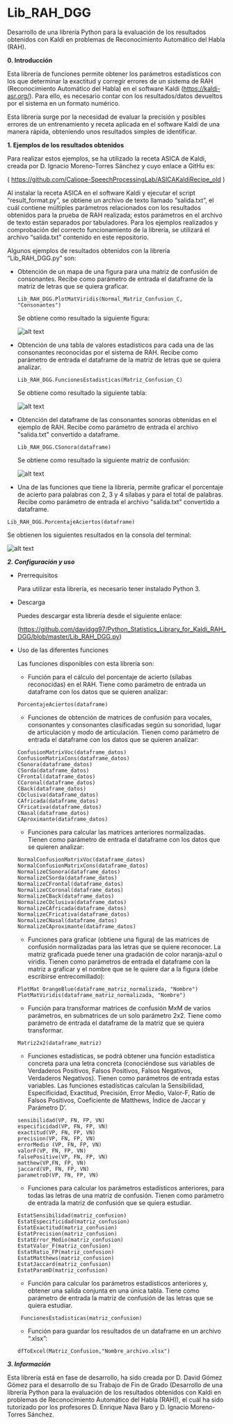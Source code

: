 # Lib_RAH_DGG
Desarrollo de una librería Python para la evaluación de los resultados obtenidos con Kaldi en problemas de Reconocimiento Automático del Habla (RAH).

**0.	Introducción**

Esta librería de funciones permite obtener los parámetros estadísticos con los que determinar la exactitud y corregir errores de un sistema de RAH (Reconocimiento Automático del Habla) en el software Kaldi (https://kaldi-asr.org/). Para ello, es necesario contar con los resultados/datos devueltos por el sistema en un formato numérico.

Esta librería surge por la necesidad de evaluar la precisión y posibles errores de un entrenamiento y receta aplicada en el software Kaldi de una manera rápida, obteniendo unos resultados simples de identificar.

**1.	Ejemplos de los resultados obtenidos**

Para realizar estos ejemplos, se ha utilizado la receta ASICA de Kaldi, creada por D. Ignacio Moreno-Torres Sánchez y cuyo enlace a GitHu es:

( https://github.com/Caliope-SpeechProcessingLab/ASICAKaldiRecipe_old )

Al instalar la receta ASICA en el software Kaldi y ejecutar el script “result_format.py”, se obtiene un archivo de texto llamado “salida.txt”, el cuál contiene múltiples parámetros relacionados con los resultados obtenidos para la prueba de RAH realizada; estos parámetros en el archivo de texto están separados por tabuladores. Para los ejemplos realizados y comprobación del correcto funcionamiento de la librería, se utilizará el archivo “salida.txt” contenido en este repositorio.

Algunos ejemplos de resultados obtenidos con la librería “Lib_RAH_DGG.py” son:

- Obtención de un mapa de una figura para una matriz de confusión de consonantes. Recibe como parámetro de entrada el dataframe de la matriz de letras que se quiera graficar.

  ```
  Lib_RAH_DGG.PlotMatViridis(Normal_Matriz_Confusion_C, "Consonantes")
  ```
  
  Se obtiene como resultado la siguiente figura:
  
  ![alt text](Imagenes_Ejemplo_Resultados_Librería/Matriz_Viridis_Consonantes_salidatxt.png)

- Obtención de una tabla de valores estadísticos para cada una de las consonantes reconocidas por el sistema de RAH. Recibe como parámetro de entrada el dataframe de la matriz de letras que se quiera analizar.

  ```
  Lib_RAH_DGG.FuncionesEstadisticas(Matriz_Confusion_C)
  ```
  
  Se obtiene como resultado la siguiente tabla:
  
  ![alt text](Imagenes_Ejemplo_Resultados_Librería/Funciones_Estadisticas_Consonantes_salidatxt.png)
  
- Obtención del dataframe de las consonantes sonoras obtenidas en el ejemplo de RAH. Recibe como parámetro de entrada el archivo "salida.txt" convertido a dataframe.

  ```
  Lib_RAH_DGG.CSonora(dataframe)
  ```
  
  Se obtiene como resultado la siguiente matriz de confusión:
  
  ![alt text](Imagenes_Ejemplo_Resultados_Librería/Consonantes_Sonoridad_Sonora.png)
  
-	Una de las funciones que tiene la librería, permite graficar el porcentaje de acierto para palabras con 2, 3 y 4 sílabas y para el total de palabras. Recibe como parámetro de entrada el archivo "salida.txt" convertido a dataframe.

  ```
  Lib_RAH_DGG.PorcentajeAciertos(dataframe)
  ```
  
  Se obtienen los siguientes resultados en la consola del terminal:
  
  ![alt text](Imagenes_Ejemplo_Resultados_Librería/Porcentaje_Acierto_salidatxt.png)
  
  
  ***2.	Configuración y uso***
  
- Prerrequisitos
  
  Para utilizar esta librería, es necesario tener instalado Python 3.
  
- Descarga

  Puedes descargar esta librería desde el siguiente enlace:
  
  (https://github.com/davidgg97/Python_Statistics_Library_for_Kaldi_RAH_DGG/blob/master/Lib_RAH_DGG.py)
  
- Uso de las diferentes funciones

  Las funciones disponibles con esta librería son:

  -	Función para el cálculo del porcentaje de acierto (sílabas reconocidas) en el RAH. Tiene como parámetro de entrada un     dataframe con los datos que se quieren analizar:
  
  ```
  PorcentajeAciertos(dataframe)
  ```
  
  - Funciones de obtención de matrices de confusión para vocales, consonantes y consonantes clasificadas según su sonoridad, lugar de articulación y modo de articulación. Tienen como parámetro de entrada el dataframe con los datos que se quieren analizar:
  
  ```
  ConfusionMatrixVoc(dataframe_datos)
  ConfusionMatrixCons(dataframe_datos)
  CSonora(dataframe_datos)
  CSorda(dataframe_datos)
  CFrontal(dataframe_datos)
  CCoronal(dataframe_datos)
  CBack(dataframe_datos)
  COclusiva(dataframe_datos)
  CAfricada(dataframe_datos)
  CFricativa(dataframe_datos)
  CNasal(dataframe_datos)
  CAproximante(dataframe_datos)
  ```
  
  - Funciones para calcular las matrices anteriores normalizadas. Tienen como parámetro de entrada el dataframe con los datos que se quieren analizar:
  
  ```
  NormalConfusionMatrixVoc(dataframe_datos)
  NormalConfusionMatrixCons(dataframe_datos)
  NormalizeCSonora(dataframe_datos)
  NormalizeCSorda(dataframe_datos)
  NormalizeCFrontal(dataframe_datos)
  NormalizeCCoronal(dataframe_datos)
  NormalizeCBack(dataframe_datos)
  NormalizeCOclusiva(dataframe_datos)
  NormalizeCAfricada(dataframe_datos)
  NormalizeCFricativa(dataframe_datos)
  NormalizeCNasal(dataframe_datos)
  NormalizeCAproximante(dataframe_datos)
  ```
  
  - Funciones para graficar (obtiene una figura) de las matrices de confusión normalizadas para las letras que se quiere reconocer. La matriz graficada puede tener una gradación de color naranja-azul o viridis. Tienen como parámetros de entrada el dataframe con la matriz a graficar y el nombre que se le quiere dar a la figura (debe escribirse entrecomillado):
  
  ```
  PlotMat OrangeBlue(dataframe_matriz_normalizada, "Nombre")
  PlotMatViridis(dataframe_matriz_normalizada, "Nombre")
  ```
  
  - Función para transformar matrices de confusión MxM de varios parámetros, en submatrices de un solo parámetro 2x2. Tiene como parámetro de entrada el dataframe de la matriz que se quiera transformar.
  
  ```
  Matriz2x2(dataframe_matriz)
  ```
  
  - Funciones estadísticas, se podrá obtener una función estadística concreta para una letra concreta (conociéndose sus variables de Verdaderos Positivos, Falsos Positivos, Falsos Negativos, Verdaderos Negativos). Tienen como parámetros de entrada estas variables. Las funciones estadísticas calculan la Sensibilidad, Especificidad, Exactitud, Precisión, Error Medio, Valor-F, Ratio de Falsos Positivos, Coeficiente de Matthews, Índice de Jaccar y Parámetro D’.
  
  ```
  sensibilidad(VP, FN, FP, VN)
  especificidad(VP, FN, FP, VN)
  exactitud(VP, FN, FP, VN)
  precision(VP, FN, FP, VN)
  errorMedio (VP, FN, FP, VN)
  valorF(VP, FN, FP, VN)
  falsePositive(VP, FN, FP, VN)
  matthew(VP,FN, FP, VN)
  jaccard(VP, FN, FP, VN)
  parametroD(VP, FN, FP, VN)
  ```
  
  - Funciones para calcular los parámetros estadísticos anteriores, para todas las letras de una matriz de confusión. Tienen como parámetro de entrada la matriz de confusión que se quiera estudiar.
  
  ```
  EstatSensibilidad(matriz_confusion)
  EstatEspecificidad(matriz_confusion)
  EstatExactitud(matriz_confusion)
  EstatPrecision(matriz_confusion)
  EstatError_Medio(matriz_confusion)
  EstatValor_F(matriz_confusion)
  EstatRatio_FP(matriz_confusion)
  EstatMatthews(matriz_confusion)
  EstatJaccard(matriz_confusion)
  EstatParamD(matriz_confusion)
  ```

  - Función para calcular los parámetros estadísticos anteriores y, obtener una salida conjunta en una única tabla. Tiene como parámetro de entrada la matriz de confusión de las letras que se quiera estudiar.

  ```
   FuncionesEstadisticas(matriz_confusion)
  ```

  - Función para guardar los resultados de un dataframe en un archivo “.xlsx”:

  ```
  dfToExcel(Matriz_Confusion,"Nombre_archivo.xlsx")
  ```


***3.	Información***

Esta librería está en fase de desarrollo, ha sido creada por D. David Gómez Gómez para el desarrollo de su Trabajo de Fin de Grado (Desarrollo de una librería Python para la evaluación de los resultados obtenidos con Kaldi en problemas de Reconocimiento Automático del Habla (RAH)), el cuál ha sido tutorizado por los profesores D. Enrique Nava Baro y D. Ignacio Moreno-Torres Sánchez.



